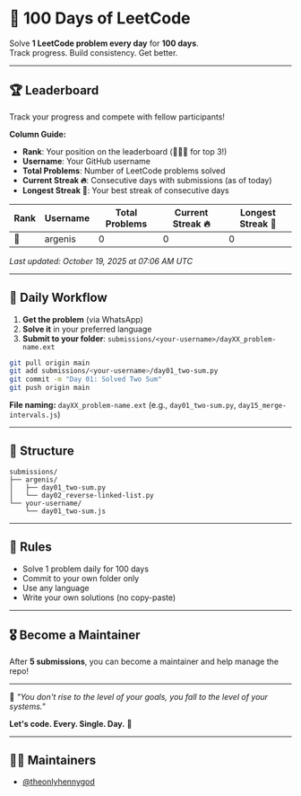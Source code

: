# 💯 100 Days of LeetCode

Solve **1 LeetCode problem every day** for **100 days**.  
Track progress. Build consistency. Get better.

---

<!-- LEADERBOARD:START -->

## 🏆 Leaderboard

Track your progress and compete with fellow participants!

**Column Guide:**
- **Rank**: Your position on the leaderboard (🥇🥈🥉 for top 3!)
- **Username**: Your GitHub username
- **Total Problems**: Number of LeetCode problems solved
- **Current Streak 🔥**: Consecutive days with submissions (as of today)
- **Longest Streak 💪**: Your best streak of consecutive days

| Rank | Username | Total Problems | Current Streak 🔥 | Longest Streak 💪 |
|------|----------|----------------|-------------------|-------------------|
| 🥇 | argenis | 0 | 0 | 0 |

*Last updated: October 19, 2025 at 07:06 AM UTC*

<!-- LEADERBOARD:END -->

---

## 🚀 Daily Workflow

1. **Get the problem** (via WhatsApp)
2. **Solve it** in your preferred language
3. **Submit to your folder**: `submissions/<your-username>/dayXX_problem-name.ext`

```bash
git pull origin main
git add submissions/<your-username>/day01_two-sum.py
git commit -m "Day 01: Solved Two Sum"
git push origin main
```

**File naming:** `dayXX_problem-name.ext` (e.g., `day01_two-sum.py`, `day15_merge-intervals.js`)

---

## 📁 Structure

```
submissions/
├── argenis/
│   ├── day01_two-sum.py
│   └── day02_reverse-linked-list.py
└── your-username/
    └── day01_two-sum.js
```

---

## 📜 Rules

- Solve 1 problem daily for 100 days
- Commit to your own folder only
- Use any language
- Write your own solutions (no copy-paste)

---

## 🎖️ Become a Maintainer

After **5 submissions**, you can become a maintainer and help manage the repo!

---

💬 _"You don't rise to the level of your goals, you fall to the level of your systems."_

**Let's code. Every. Single. Day.** 🚀

---

## 🧑‍💻 Maintainers

- [@theonlyhennygod](https://github.com/theonlyhennygod)
